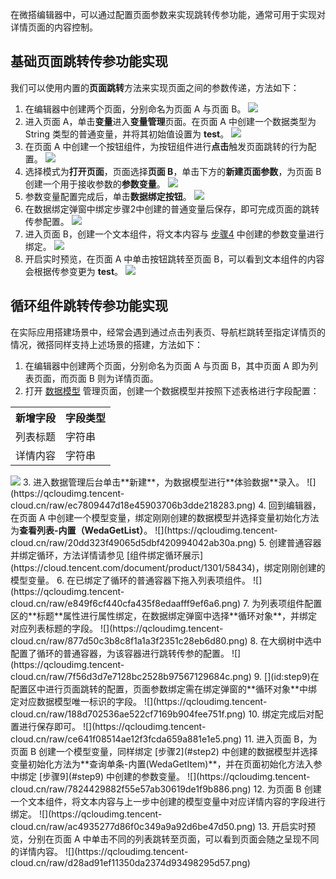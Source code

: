 在微搭编辑器中，可以通过配置页面参数来实现跳转传参功能，通常可用于实现对详情页面的内容控制。  

## 基础页面跳转传参功能实现
我们可以使用内置的**页面跳转**方法来实现页面之间的参数传递，方法如下：
1. 在编辑器中创建两个页面，分别命名为页面 A 与页面 B。
![](https://qcloudimg.tencent-cloud.cn/raw/55121bc78e19d7c693038efb63cf9415.png)
2. 进入页面 A，单击**变量**进入**变量管理**页面。在页面 A 中创建一个数据类型为 String 类型的普通变量，并将其初始值设置为 **test**。
![](https://qcloudimg.tencent-cloud.cn/raw/9a28fd94cd9d2e8e8e6a65d632617c9e.png)
3. 在页面 A 中创建一个按钮组件，为按钮组件进行**点击**触发页面跳转的行为配置。
![](https://qcloudimg.tencent-cloud.cn/raw/d89cf33d4ab0e8e0d41c4d634b9f2aec.png)
4. [](id:step4)选择模式为**打开页面**，页面选择**页面 B**，单击下方的**新建页面参数**，为页面 B 创建一个用于接收参数的**参数变量**。
![](https://qcloudimg.tencent-cloud.cn/raw/0fc7aad646991e89006fef180787ee05.png)
5. 参数变量配置完成后，单击**数据绑定按钮**。
![](https://qcloudimg.tencent-cloud.cn/raw/6d954a1e60dcfe1d3943d9408a820e55.png)
6. 在数据绑定弹窗中绑定步骤2中创建的普通变量后保存，即可完成页面的跳转传参配置。
![](https://qcloudimg.tencent-cloud.cn/raw/df4e0164e1c73760ba55616cabdd6079.png)
7. 进入页面 B，创建一个文本组件，将文本内容与 [步骤4](#step4) 中创建的参数变量进行绑定。
![](https://qcloudimg.tencent-cloud.cn/raw/c48c076ea0a27a2394f80b85ac9704ce.png)
8. 开启实时预览，在页面 A 中单击按钮跳转至页面 B，可以看到文本组件的内容会根据传参变更为 **test**。
![](https://qcloudimg.tencent-cloud.cn/raw/de4c1d23c56ce1cd1b7a8357b5a986df.png)


## 循环组件跳转传参功能实现
在实际应用搭建场景中，经常会遇到通过点击列表页、导航栏跳转至指定详情页的情况，微搭同样支持上述场景的搭建，方法如下：
1. 在编辑器中创建两个页面，分别命名为页面 A 与页面 B，其中页面 A 即为列表页面，而页面 B 则为详情页面。
2. [](id:step2)打开 [数据模型](https://console.cloud.tencent.com/lowcode/datasource/model) 管理页面，创建一个数据模型并按照下述表格进行字段配置：
<table>
<tr>
<th>新增字段</th>
<th>字段类型</th>
</tr>
<tr>
<td>列表标题</td>
<td>字符串</td>
</tr>
<tr>
<td>详情内容</td>
<td>字符串</td>
</tr>
</table>
<img src = "https://qcloudimg.tencent-cloud.cn/raw/b0fb0da4f96defb0680c644e78b42003.png">
3. 进入数据管理后台单击**新建**，为数据模型进行**体验数据**录入。
![](https://qcloudimg.tencent-cloud.cn/raw/ec7809447d18e45903706b3dde218283.png)
4. 回到编辑器，在页面 A 中创建一个模型变量，绑定刚刚创建的数据模型并选择变量初始化方法为<b>查看列表-内置（WedaGetList）</b>。
![](https://qcloudimg.tencent-cloud.cn/raw/20dd323f49065d5dbf420994042ab30a.png)
5. 创建普通容器并绑定循环，方法详情请参见 [组件绑定循环展示](https://cloud.tencent.com/document/product/1301/58434)，绑定刚刚创建的模型变量。
6. 在已绑定了循环的普通容器下拖入列表项组件。
![](https://qcloudimg.tencent-cloud.cn/raw/e849f6cf440cfa435f8edaafff9ef6a6.png)
7. 为列表项组件配置区的**标题**属性进行属性绑定，在数据绑定弹窗中选择**循环对象**，并绑定对应列表标题的字段。
![](https://qcloudimg.tencent-cloud.cn/raw/877d50c3b8c8f1a1a3f2351c28eb6d80.png)
8. 在大纲树中选中配置了循环的普通容器，为该容器进行跳转传参的配置。
![](https://qcloudimg.tencent-cloud.cn/raw/7f56d3d7e7128bc2528b97567129684c.png)
9. [](id:step9)在配置区中进行页面跳转的配置，页面参数绑定需在绑定弹窗的**循环对象**中绑定对应数据模型唯一标识的字段。
![](https://qcloudimg.tencent-cloud.cn/raw/188d702536ae522cf7169b904fee751f.png)
10. 绑定完成后对配置进行保存即可。
![](https://qcloudimg.tencent-cloud.cn/raw/ce641f08514ae12f3fcda659a881e1e5.png)
11. 进入页面 B，为页面 B 创建一个模型变量，同样绑定 [步骤2](#step2) 中创建的数据模型并选择变量初始化方法为**查询单条-内置(WedaGetItem)**，并在页面初始化方法入参中绑定 [步骤9](#step9) 中创建的参数变量。
![](https://qcloudimg.tencent-cloud.cn/raw/7824429882f55e57ab30619de1f9b886.png)
12. 为页面 B 创建一个文本组件，将文本内容与上一步中创建的模型变量中对应详情内容的字段进行绑定。
![](https://qcloudimg.tencent-cloud.cn/raw/ac4935277d86f0c349a9a92d6be47d50.png)
13. 开启实时预览，分别在页面 A 中单击不同的列表跳转至页面，可以看到页面会随之呈现不同的详情内容。
![](https://qcloudimg.tencent-cloud.cn/raw/d28ad91ef11350da2374d93498295d57.png)



